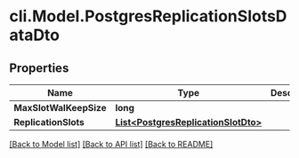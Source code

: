 # cli.Model.PostgresReplicationSlotsDataDto

## Properties

Name | Type | Description | Notes
------------ | ------------- | ------------- | -------------
**MaxSlotWalKeepSize** | **long** |  | [optional] 
**ReplicationSlots** | [**List&lt;PostgresReplicationSlotDto&gt;**](PostgresReplicationSlotDto.md) |  | [optional] 

[[Back to Model list]](../README.md#documentation-for-models) [[Back to API list]](../README.md#documentation-for-api-endpoints) [[Back to README]](../README.md)

